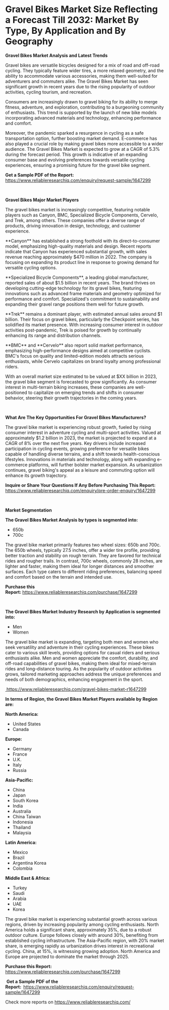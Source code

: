 <p><h1>Gravel Bikes Market Size Reflecting a Forecast Till 2032: Market By Type, By Application and By Geography</h1></p><p><strong>Gravel Bikes Market Analysis and Latest Trends</strong></p>
<p><p>Gravel bikes are versatile bicycles designed for a mix of road and off-road cycling. They typically feature wider tires, a more relaxed geometry, and the ability to accommodate various accessories, making them well-suited for adventurers and commuters alike. The Gravel Bikes Market has seen significant growth in recent years due to the rising popularity of outdoor activities, cycling tourism, and recreation. </p><p>Consumers are increasingly drawn to gravel biking for its ability to merge fitness, adventure, and exploration, contributing to a burgeoning community of enthusiasts. This trend is supported by the launch of new bike models incorporating advanced materials and technology, enhancing performance and comfort. </p><p>Moreover, the pandemic sparked a resurgence in cycling as a safe transportation option, further boosting market demand. E-commerce has also played a crucial role by making gravel bikes more accessible to a wider audience. The Gravel Bikes Market is expected to grow at a CAGR of 5.3% during the forecast period. This growth is indicative of an expanding consumer base and evolving preferences towards versatile cycling experiences, ensuring a promising future for the gravel bike segment.</p></p>
<p><strong>Get a Sample PDF of the Report:&nbsp;</strong> <a href="https://www.reliableresearchiq.com/enquiry/request-sample/1647299?utm_campaign=2212&utm_medium=2&utm_source=Github&utm_content=ia&utm_term=05042025&utm_id=gravel-bikes">https://www.reliableresearchiq.com/enquiry/request-sample/1647299</a></p>
<p>&nbsp;</p>
<p><strong>Gravel Bikes Major Market Players</strong></p>
<p><p>The gravel bikes market is increasingly competitive, featuring notable players such as Canyon, BMC, Specialized Bicycle Components, Cervelo, and Trek, among others. These companies offer a diverse range of products, driving innovation in design, technology, and customer experience.</p><p>**Canyon** has established a strong foothold with its direct-to-consumer model, emphasizing high-quality materials and design. Recent reports indicate that Canyon has experienced substantial growth, with sales revenue reaching approximately $470 million in 2022. The company is focusing on expanding its product line in response to growing demand for versatile cycling options.</p><p>**Specialized Bicycle Components**, a leading global manufacturer, reported sales of about $1.5 billion in recent years. The brand thrives on developing cutting-edge technology for its gravel bikes, featuring innovations such as advanced frame materials and geometry optimized for performance and comfort. Specialized's commitment to sustainability and expanding their gravel range positions them well for future growth.</p><p>**Trek** remains a dominant player, with estimated annual sales around $1 billion. Their focus on gravel bikes, particularly the Checkpoint series, has solidified its market presence. With increasing consumer interest in outdoor activities post-pandemic, Trek is poised for growth by continually enhancing its range and distribution channels.</p><p>**BMC** and **Cervelo** also report solid market performance, emphasizing high-performance designs aimed at competitive cyclists. BMC's focus on quality and limited-edition models attracts serious enthusiasts, while Cervelo capitalizes on brand loyalty among professional riders.</p><p>With an overall market size estimated to be valued at $XX billion in 2023, the gravel bike segment is forecasted to grow significantly. As consumer interest in multi-terrain biking increases, these companies are well-positioned to capitalize on emerging trends and shifts in consumer behavior, steering their growth trajectories in the coming years.</p></p>
<p>&nbsp;</p>
<p><strong>What Are The Key Opportunities For Gravel Bikes Manufacturers?</strong></p>
<p><p>The gravel bike market is experiencing robust growth, fueled by rising consumer interest in adventure cycling and multi-sport activities. Valued at approximately $1.2 billion in 2023, the market is projected to expand at a CAGR of 8% over the next five years. Key drivers include increased participation in cycling events, growing preference for versatile bikes capable of handling diverse terrains, and a shift towards health-conscious lifestyles. Innovations in materials and technology, along with expanding e-commerce platforms, will further bolster market expansion. As urbanization continues, gravel biking's appeal as a leisure and commuting option will enhance its growth trajectory.</p></p>
<p><strong>Inquire or Share Your Questions If Any Before Purchasing This Report:</strong> <a href="https://www.reliableresearchiq.com/enquiry/pre-order-enquiry/1647299?utm_campaign=2212&utm_medium=2&utm_source=Github&utm_content=ia&utm_term=05042025&utm_id=gravel-bikes">https://www.reliableresearchiq.com/enquiry/pre-order-enquiry/1647299</a></p>
<p>&nbsp;</p>
<p><strong>Market Segmentation</strong></p>
<p><strong>The Gravel Bikes Market Analysis by types is segmented into:</strong></p>
<p><ul><li>650b</li><li>700c</li></ul></p>
<p><p>The gravel bike market primarily features two wheel sizes: 650b and 700c. The 650b wheels, typically 27.5 inches, offer a wider tire profile, providing better traction and stability on rough terrain. They are favored for technical rides and rougher trails. In contrast, 700c wheels, commonly 28 inches, are lighter and faster, making them ideal for longer distances and smoother surfaces. Each type caters to different riding preferences, balancing speed and comfort based on the terrain and intended use.</p></p>
<p><strong>Purchase this Report:&nbsp;</strong><a href="https://www.reliableresearchiq.com/purchase/1647299?utm_campaign=2212&utm_medium=2&utm_source=Github&utm_content=ia&utm_term=05042025&utm_id=gravel-bikes">https://www.reliableresearchiq.com/purchase/1647299</a></p>
<p>&nbsp;</p>
<p><strong>The Gravel Bikes Market Industry Research by Application is segmented into:</strong></p>
<p><ul><li>Men</li><li>Women</li></ul></p>
<p><p>The gravel bike market is expanding, targeting both men and women who seek versatility and adventure in their cycling experiences. These bikes cater to various skill levels, providing options for casual riders and serious enthusiasts alike. Men and women appreciate the comfort, durability, and off-road capabilities of gravel bikes, making them ideal for mixed-terrain rides and long-distance touring. As the popularity of outdoor activities grows, tailored marketing approaches address the unique preferences and needs of both demographics, enhancing engagement in the sport.</p></p>
<p><a href="https://www.reliableresearchiq.com/gravel-bikes-market-r1647299?utm_campaign=2212&utm_medium=2&utm_source=Github&utm_content=ia&utm_term=05042025&utm_id=gravel-bikes">&nbsp;https://www.reliableresearchiq.com/gravel-bikes-market-r1647299</a></p>
<p><strong>In terms of Region, the Gravel Bikes Market Players available by Region are:</strong></p>
<p>
    <p> <strong> North America: </strong>
        <ul>
            <li>United States</li>
            <li>Canada</li>
        </ul>
        </p> 
    <p> <strong> Europe: </strong>
        <ul>
            <li>Germany</li>
            <li>France</li>
            <li>U.K.</li>
            <li>Italy</li>
            <li>Russia</li>
        </ul>
        </p> 
    <p> <strong> Asia-Pacific: </strong>
        <ul>
            <li>China</li>
            <li>Japan</li>
            <li>South Korea</li>
            <li>India</li>
            <li>Australia</li>
            <li>China Taiwan</li>
            <li>Indonesia</li>
            <li>Thailand</li>
            <li>Malaysia</li>
        </ul>
        </p> 
    <p> <strong> Latin America: </strong>
        <ul>
            <li>Mexico</li>
            <li>Brazil</li>
            <li>Argentina Korea</li>
            <li>Colombia</li>
        </ul>
        </p> 
    <p> <strong> Middle East & Africa: </strong>
        <ul>
            <li>Turkey</li>
            <li>Saudi</li>
            <li>Arabia</li>
            <li>UAE</li>
            <li>Korea</li>
        </ul>
    </p>
    </p>
<p><p>The gravel bike market is experiencing substantial growth across various regions, driven by increasing popularity among cycling enthusiasts. North America holds a significant share, approximately 35%, due to a robust outdoor culture. Europe follows closely with around 30%, benefiting from established cycling infrastructure. The Asia-Pacific region, with 20% market share, is emerging rapidly as urbanization drives interest in recreational cycling. China, at 15%, is witnessing growing adoption. North America and Europe are projected to dominate the market through 2025.</p></p>
<p><strong>Purchase this Report: </strong><a href="https://www.reliableresearchiq.com/purchase/1647299?utm_campaign=2212&utm_medium=2&utm_source=Github&utm_content=ia&utm_term=05042025&utm_id=gravel-bikes">https://www.reliableresearchiq.com/purchase/1647299</a></p>
<p>&nbsp;<strong>Get a Sample PDF of the Report:&nbsp;&nbsp;</strong><a href="https://www.reliableresearchiq.com/enquiry/request-sample/1647299?utm_campaign=2212&utm_medium=2&utm_source=Github&utm_content=ia&utm_term=05042025&utm_id=gravel-bikes">https://www.reliableresearchiq.com/enquiry/request-sample/1647299</a></p>
<p><strong></strong></p>
<p>Check more reports on <a href="https://www.reliableresearchiq.com/?utm_campaign=2212&utm_medium=2&utm_source=Github&utm_content=ia&utm_term=05042025&utm_id=gravel-bikes">https://www.reliableresearchiq.com/</a></p>